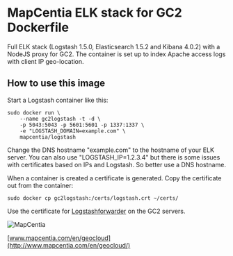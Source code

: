 # MapCentia ELK stack for GC2 Dockerfile

Full ELK stack (Logstash 1.5.0, Elasticsearch 1.5.2 and Kibana 4.0.2) with a NodeJS proxy for GC2. The container is set up to index Apache access logs with client IP geo-location.

## How to use this image

Start a Logstash container like this:

    sudo docker run \
        --name gc2logstash -t -d \
        -p 5043:5043 -p 5601:5601 -p 1337:1337 \
        -e "LOGSTASH_DOMAIN=example.com" \
        mapcentia/logstash
    
Change the DNS hostname "example.com" to the hostname of your ELK server. You can also use "LOGSTASH_IP=1.2.3.4" but there is some issues with certificates based on IPs and Logstash. So better use a DNS hostname. 

When a container is created a certificate is generated. Copy the certificate out from the container:

    sudo docker cp gc2logstash:/certs/logstash.crt ~/certs/
    
Use the certificate for [Logstashforwarder](https://registry.hub.docker.com/u/mapcentia/logstashforwarder) on the GC2 servers.

![MapCentia](https://geocloud.mapcentia.com/assets/images/MapCentia_geocloud_200.png)

[www.mapcentia.com/en/geocloud](http://www.mapcentia.com/en/geocloud/)